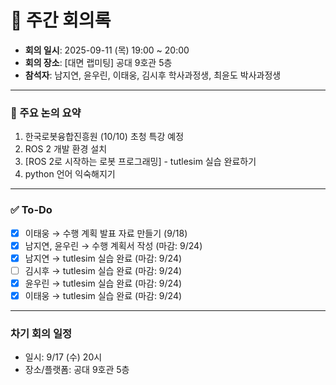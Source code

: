 # 📝 주간 회의록

- **회의 일시**: 2025-09-11 (목) 19:00 ~ 20:00
- **회의 장소**: [대면 랩미팅] 공대 9호관 5층
- **참석자**: 남지연, 윤우린, 이태웅, 김시후 학사과정생, 최윤도 박사과정생
  
---

### 📍 주요 논의 요약
1. 한국로봇융합진흥원 (10/10) 초청 특강 예정
2. ROS 2 개발 환경 설치
3. [ROS 2로 시작하는 로봇 프로그래밍] - tutlesim 실습 완료하기
4. python 언어 익숙해지기

---

### ✅ To-Do
- [x] 이태웅 → 수행 계획 발표 자료 만들기 (9/18)
- [x] 남지연, 윤우린 → 수행 계획서 작성 (마감: 9/24)
- [x] 남지연 → tutlesim 실습 완료 (마감: 9/24)
- [ ] 김시후 → tutlesim 실습 완료 (마감: 9/24)
- [x] 윤우린 → tutlesim 실습 완료 (마감: 9/24)
- [x] 이태웅 → tutlesim 실습 완료 (마감: 9/24)

---

### 차기 회의 일정
- 일시: 9/17 (수) 20시
- 장소/플랫폼: 공대 9호관 5층

